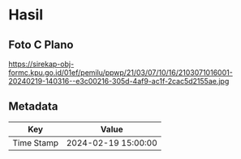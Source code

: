 # Hasil

## Foto C Plano

https://sirekap-obj-formc.kpu.go.id/01ef/pemilu/ppwp/21/03/07/10/16/2103071016001-20240219-140316--e3c00216-305d-4af9-ac1f-2cac5d2155ae.jpg


## Metadata

| Key        | Value               |
| ---------- | ------------------- |
| Time Stamp | 2024-02-19 15:00:00 |



